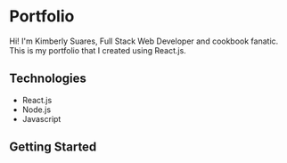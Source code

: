 # Portfolio

Hi! I'm Kimberly Suares, Full Stack Web Developer and cookbook fanatic. This is my portfolio that I created using React.js. 

## Technologies

- React.js
- Node.js
- Javascript

## Getting Started

